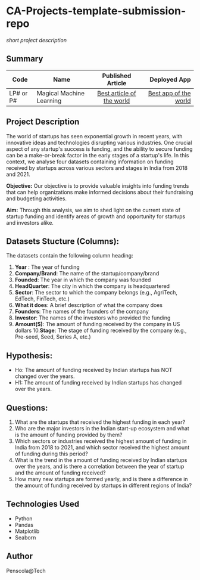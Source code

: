 # CA-Projects-template-submission-repo
*short project description*

## Summary
| Code      | Name        | Published Article |  Deployed App |
|-----------|-------------|:-------------:|------:|
| LP# or P# | Magical Machine Learning |  [Best article of the world](/) | [Best app of the world](/) |

## Project Description
The world of startups has seen exponential growth in recent years, with innovative ideas and technologies disrupting various industries. One crucial aspect of any startup's success is funding, and the ability to secure funding can be a make-or-break factor in the early stages of a startup's life. In this context, we analyse four datasets containing information on funding received by startups across various sectors and stages in India from 2018 and 2021. 

<b> Objective:</b> Our objective is to provide valuable insights into funding trends that can help organizations make informed decisions about their fundraising and budgeting activities. 

<b>Aim:</b> Through this analysis, we aim to shed light on the current state of startup funding and identify areas of growth and opportunity for startups and investors alike.

## Datasets Stucture (Columns):
The datasets contain the following column heading:
1. <b>Year</b> : The year of funding
2. <b>Company/Brand</b>: The name of the startup/company/brand
3. <b>Founded</b>: The year in which the company was founded
4. <b>HeadQuarter</b>: The city in which the company is headquartered
5. <b>Sector</b>: The sector to which the company belongs (e.g., AgriTech, EdTech, FinTech, etc.)
6. <b>What it does</b>: A brief description of what the company does
7. <b>Founders</b>: The names of the founders of the company
8. <b>Investor</b>: The names of the investors who provided the funding
9. <b>Amount($)</b>: The amount of funding received by the company in US dollars
10.<b>Stage</b>: The stage of funding received by the company (e.g., Pre-seed, Seed, Series A, etc.)

## Hypothesis:
- Ho: The amount of funding received by Indian startups has NOT changed over the years.
- H1: The amount of funding received by Indian startups has changed over the years.

## Questions:
1.	What are the startups that received the highest funding in each year?
2.	Who are the major investors in the Indian start-up ecosystem and what is the amount of funding provided by them?
3.	Which sectors or industries received the highest amount of funding in India from 2018 to 2021, and which sector received the highest amount of funding during this period?
4.	What is the trend in the amount of funding received by Indian startups over the years, and is there a correlation between the year of startup and the amount of funding received?
5.	How many new startups are formed yearly, and is there a difference in the amount of funding received by startups in different regions of India?

## Technologies Used
- Python
- Pandas
- Matplotlib
- Seaborn

## Author
Penscola@Tech

